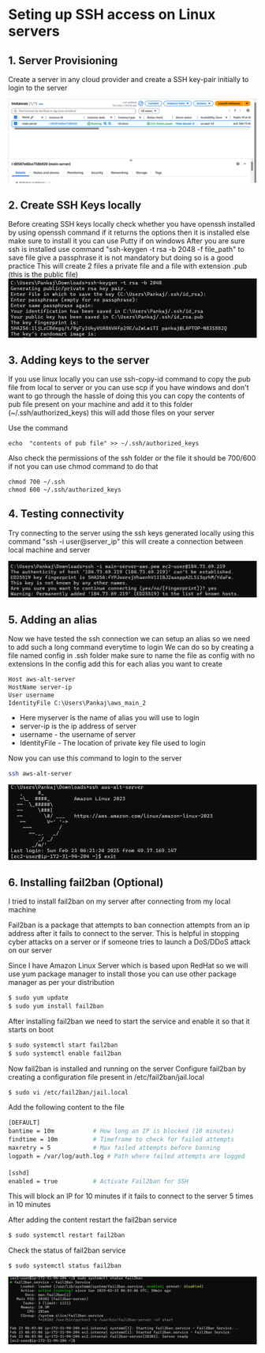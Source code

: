 # Seting up SSH access on Linux servers

## 1. Server Provisioning
Create a server in any cloud provider and create a SSH key-pair initially to login to the server

![image](images/create_ec2.png)

## 2. Create SSH Keys locally
Before creating SSH keys locally check whether you have openssh installed by using openssh command if it returns the options then it is installed else make sure to install it 
you can use Putty if on windows 
After you are sure ssh is installed use command "ssh-keygen -t rsa -b 2048 -f file_path" to save file give a passphrase it is not mandatory but doing so is a good practice
This will create 2 files a private file and a file with extension .pub (this is the public file) 
![image](images/ssh_local.png)

## 3. Adding keys to the server
If you use linux locally you can use ssh-copy-id command to copy the pub file from local to server or you can use scp if you have windows and don't want to go through the hassle 
of doing this you can copy the contents of pub file present on your machine and add it to this folder (~/.ssh/authorized_keys) this will add those files on your server

Use the command
``` 
echo  "contents of pub file" >> ~/.ssh/authorized_keys
```
Also check the permissions of the ssh folder or the file it should be 700/600 if not you can use chmod command to do that

```
chmod 700 ~/.ssh
chmod 600 ~/.ssh/authorized_keys
```


## 4. Testing connectivity
Try connecting to the server using the ssh keys generated locally using this command "ssh -i user@server_ip" this will create a connection between local machine and server

![image](images/connect_to_aws.png)

## 5. Adding an alias
Now we have tested the ssh connection we can setup an alias so we need to add such a long command everytime to login
We can do so by creating a file named config in .ssh folder make sure to name the file as config with no extensions
In the config add this for each alias you want to create

```
Host aws-alt-server
HostName server-ip
User username
IdentityFile C:\Users\Pankaj\aws_main_2
```	
- Here myserver is the name of alias you will use to login 
- server-ip is the ip address of server
- username - the username of server
- IdentityFile - The location of private key file used to login

Now you can use this command to login to the server
``` bash
ssh aws-alt-server
```
![image](images/ssh_aws_alias.png)


## 6. Installing fail2ban (Optional)
I tried to install fail2ban on my server after connecting from my local machine

Fail2ban is a package that attempts to ban connection attempts from an ip address after it fails to connect to the server. This is helpful in stopping cyber attacks on a server
or if someone tries to launch a DoS/DDoS attack on our server

Since I have Amazon Linux Server which is based upon RedHat so we will use yum package manager to install those you can use other package manager as per your distribution

``` bash
$ sudo yum update
$ sudo yum install fail2ban  
```

After installing fail2ban we need to start the service and enable it so that it starts on boot
``` bash
$ sudo systemctl start fail2ban
$ sudo systemctl enable fail2ban
```

Now fail2ban is installed and running on the server
Configure fail2ban by creating a configuration file present in /etc/fail2ban/jail.local
``` bash
$ sudo vi /etc/fail2ban/jail.local
```

Add the following content to the file
``` bash
[DEFAULT]
bantime = 10m           # How long an IP is blocked (10 minutes)
findtime = 10m          # Timeframe to check for failed attempts
maxretry = 5            # Max failed attempts before banning
logpath = /var/log/auth.log # Path where failed attempts are logged

[sshd]
enabled = true          # Activate Fail2ban for SSH
```
This will block an IP for 10 minutes if it fails to connect to the server 5 times in 10 minutes

After adding the content restart the fail2ban service
``` bash
$ sudo systemctl restart fail2ban
```
Check the status of fail2ban service
``` bash
$ sudo systemctl status fail2ban
```
![image](images/fail2ban_status.png)